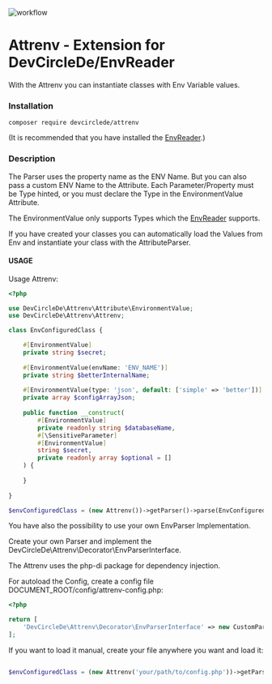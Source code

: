 ![workflow](https://github.com/devcircle-de/Attrenv/actions/workflows/php.yml/badge.svg)

# Attrenv - Extension for DevCircleDe/EnvReader

With the Attrenv you can instantiate classes with Env Variable values.

### Installation

```shell
composer require devcirclede/attrenv
```

(It is recommended that you have installed the [EnvReader](https://github.com/devcircle-de/EnvReader).)

### Description
The Parser uses the property name as the ENV Name. But you can also pass a custom ENV Name to the Attribute.
Each Parameter/Property must be Type hinted, or you must declare the Type in the EnvironmentValue Attribute. 

The EnvironmentValue only supports Types which the [EnvReader](https://github.com/devcircle-de/EnvReader) supports.

If you have created your classes you can automatically load the Values from Env and instantiate your class with the AttributeParser.

#### USAGE

Usage Attrenv:
```php
<?php

use DevCircleDe\Attrenv\Attribute\EnvironmentValue;
use DevCircleDe\Attrenv\Attrenv;

class EnvConfiguredClass {

    #[EnvironmentValue]
    private string $secret;
    
    #[EnvironmentValue(envName: 'ENV_NAME')]
    private string $betterInternalName;
    
    #[EnvironmentValue(type: 'json', default: ['simple' => 'better'])]
    private array $configArrayJson;
    
    public function __construct(
        #[EnvironmentValue]
        private readonly string $databaseName,
        #[\SensitiveParameter]
        #[EnvironmentValue]
        string $secret,
        private readonly array $optional = []
    ) {
    
    }
    
}

$envConfiguredClass = (new Attrenv())->getParser()->parse(EnvConfiguredClass::class);
```

You have also the possibility to use your own EnvParser Implementation.

Create your own Parser and implement the DevCircleDe\Attrenv\Decorator\EnvParserInterface.

The Attrenv uses the php-di package for dependency injection.

For autoload the Config, create a config file DOCUMENT_ROOT/config/attrenv-config.php:

```php
<?php

return [
    'DevCircleDe\Attrenv\Decorator\EnvParserInterface' => new CustomParser(),
];

```

If you want to load it manual, create your file anywhere you want and load it:

```php

$envConfiguredClass = (new Attrenv('your/path/to/config.php'))->getParser()->parse(EnvConfiguredClass::class);
```